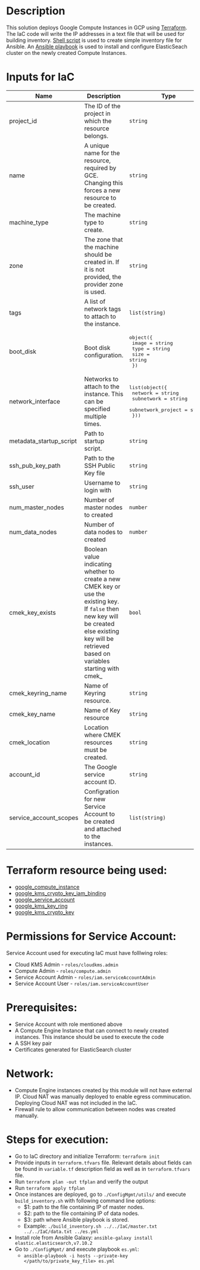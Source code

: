 # Description
This solution deploys Google Compute Instances in GCP using [Terraform](./IaC). The IaC code will write the IP addresses in a text file that will be used for building inventory. [Shell script](./ConfigMgmt/utisl/build_inventory.sh) is used to create simple inventory file for Ansible. An [Ansible playbook](./ConfigMgmt/es.yml) is used to install and configure ElasticSeach cluster on the newly created Compute Instances.

# Inputs for IaC

| Name | Description | Type | Default | Required |
|---|---|---|---|---|
| project_id | The ID of the project in which the resource belongs. | `string` | N/A | Yes |
| name | A unique name for the resource, required by GCE. Changing this forces a new resource to be created. | `string` | N/A | Yes |
| machine_type | The machine type to create. | `string` | N/A | Yes |
| zone | The zone that the machine should be created in. If it is not provided, the provider zone is used. | `string` | N/A | Yes |
| tags | A list of network tags to attach to the instance. | `list(string)` | N/A | Yes |
| boot_disk | Boot disk configuration. | <pre>object({<br>    image = string<br>    type  = string<br>    size  = string<br>  })</pre> | N/A | Yes |
| network_interface | Networks to attach to the instance. This can be specified multiple times. | <pre>list(object({<br>    network            = string<br>    subnetwork         = string<br>    subnetwork_project = string<br>  }))</pre> | N/A | Yes |
| metadata_startup_script | Path to startup script. | `string` | `null` | No |
| ssh_pub_key_path | Path to the SSH Public Key file | `string` | N/A | Yes |
| ssh_user | Username to login with | `string` | N/A | Yes |
| num_master_nodes | Number of master nodes to created | `number` | N/A | Yes |
| num_data_nodes | Number of data nodes to created | `number` | N/A | Yes |
| cmek_key_exists | Boolean value indicating whether to create a new CMEK key or use the existing key. If `false` then new key will be created else existing key will be retrieved based on variables starting with cmek_ | `bool` | N/A | Yes |
| cmek_keyring_name | Name of Keyring resource. | `string` | N/A | Yes |
| cmek_key_name | Name of Key resource | `string` | N/A | Yes |
| cmek_location | Location where CMEK resources must be created. | `string` | N/A | Yes |
| account_id | The Google service account ID. | `string` | N/A | Yes |
| service_account_scopes | Configration for new Service Account to be created and attached to the instances. | `list(string)` | N/A | Yes |

# Terraform resource being used:

* [google_compute_instance](https://registry.terraform.io/providers/hashicorp/google/latest/docs/resources/compute_instance)
* [google_kms_crypto_key_iam_binding](https://registry.terraform.io/providers/hashicorp/google/latest/docs/resources/google_kms_crypto_key_iam)
* [google_service_account](https://registry.terraform.io/providers/hashicorp/google/latest/docs/resources/google_service_account)
* [google_kms_key_ring](https://registry.terraform.io/providers/hashicorp/google/latest/docs/resources/kms_key_ring)
* [google_kms_crypto_key](https://registry.terraform.io/providers/hashicorp/google/latest/docs/resources/kms_crypto_key)

# Permissions for Service Account:
Service Account used for executing IaC must have folllwing roles:
* Cloud KMS Admin - `roles/cloudkms.admin`
* Compute Admin - `roles/compute.admin`
* Service Account Admin - `roles/iam.serviceAccountAdmin`
* Service Account User - `roles/iam.serviceAccountUser`

# Prerequisites:
* Service Account with role mentioned above
* A Compute Engine Instance that can connect to newly created instances. This instance should be used to execute the code
* A SSH key pair
* Certificates generated for ElasticSearch cluster

# Network:
* Compute Engine instances created by this module will not have external IP. Cloud NAT was manually deployed to enable egress comminucation. Deploying Cloud NAT was not included in the IaC.
* Firewall rule to allow communication between nodes was created manually.

# Steps for execution:
* Go to IaC directory and initialize Terraform: `terraform init`
* Provide inputs in `terraform.tfvars` file. Relevant details about fields can be found in `variable.tf` description field as well as in `terraform.tfvars` file.
* Run `terraform plan -out tfplan` and verify the output
* Run `terraform apply tfplan`
* Once instances are deployed, go to `./ConfigMgmt/utils/` and  execute `build_inventory.sh` with following command line options:
    * $1: path to the file containing IP of master nodes.
    * $2: path to the file containing IP of data nodes.
    * $3: path where Ansible playbook is stored.
    * Example: `./build_inventory.sh ../../IaC/master.txt ../../IaC/data.txt ../es.yml`
* Install role from Ansible Galaxy: `ansible-galaxy install elastic.elasticsearch,v7.10.2`
* Go to `./ConfigMgmt/` and execute playbook `es.yml`: 
    * `ansible-playbook -i hosts --private-key </path/to/private_key_file> es.yml`

